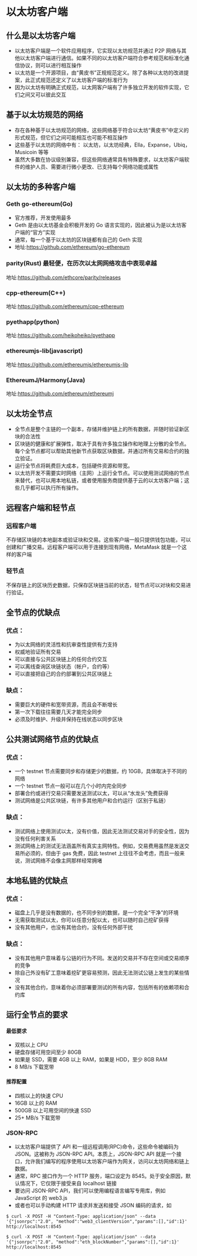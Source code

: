 # 以太坊客户端

## 什么是以太坊客户端

- 以太坊客户端是一个软件应用程序，它实现以太坊规范并通过 P2P 网络与其他以太坊客户端进行通信。如果不同的以太坊客户端符合参考规范和标准化通信协议，则可以进行相互操作
- 以太坊是一个开源项目，由“黄皮书”正规规范定义。除了各种以太坊的改进提案，此正式规范还定义了以太坊客户端的标准行为
- 因为以太坊有明确正式规范，以太网客户端有了许多独立开发的软件实现，它们之间又可以彼此交互

## 基于以太坊规范的网络

- 存在各种基于以太坊规范的网络，这些网络基于符合以太坊“黄皮书”中定义的形式规范，但它们之间可能相互也可能不相互操作
- 这些基于以太坊的网络中有： 以太坊，以太坊经典，Ella，Expanse，Ubiq，Musicoin 等等
- 虽然大多数在协议级别兼容，但这些网络通常具有特殊要求，以太坊客户端软件的维护人员、需要进行微小更改、已支持每个网络功能或属性

## 以太坊的多种客户端

### Geth go-ethereum(Go)

- 官方推荐，开发使用最多
- Geth 是由以太坊基金会积极开发的 Go 语言实现的，因此被认为是以太坊客户端的“官方”实现
- 通常，每一个基于以太坊的区块链都有自己的 Geth 实现
- 地址:https://github.com/ethereum/go-ethereum

### parity(Rust) 最轻便，在历次以太网网络攻击中表现卓越

地址:https://github.com/ethcore/parity/releases

### cpp-ethereum(C++)

地址:https://github.com/ethereum/cpp-ethereum

### pyethapp(python)

地址:https://github.com/heikoheiko/pyethapp

### ethereumjs-lib(javascript)

地址:https://github.com/ethereumjs/ethereumjs-lib

### EthereumJ/Harmony(Java)

地址:https://github.com/ethereum/ethereumj

## 以太坊全节点

- 全节点是整个主链的一个副本，存储并维护链上的所有数据，并随时验证新区块的合法性
- 区块链的健康和扩展弹性，取决于具有许多独立操作和地理上分散的全节点。每个全节点都可以帮助其他新节点获取区块数据，并通过所有交易和合约的独立验证。
- 运行全节点将耗费巨大成本，包括硬件资源和带宽。
- 以太坊开发不需要实时网络（主网）上运行全节点。可以使用测试网络的节点来替代，也可以用本地私链，或者使用服务商提供基于云的以太坊客户端；这些几乎都可以执行所有操作。

## 远程客户端和轻节点

### 远程客户端

不存储区块链的本地副本或验证块和交易。这些客户端一般只提供钱包功能，可以创建和广播交易。远程客户端可以用于连接到现有网络，MetaMask 就是一个这样的客户端

### 轻节点

不保存链上的区块历史数据，只保存区块链当前的状态，轻节点可以对块和交易进行验证。

## 全节点的优缺点

### 优点：

- 为以太网络的灵活性和抗审查性提供有力支持
- 权威地验证所有交易
- 可以直接与公共区块链上的任何合约交互
- 可以离线查询区块链状态（帐户，合约等）
- 可以直接把自己的合约部署到公共区块链上

### 缺点：

- 需要巨大的硬件和宽带资源，而且会不断增长
- 第一次下载往往需要几天才能完全同步
- 必须及时维护、升级并保持在线状态以同步区块

## 公共测试网络节点的优缺点

### 优点：

- 一个 testnet 节点需要同步和存储更少的数据，约 10GB，具体取决于不同的网络
- 一个 testnet 节点一般可以在几个小时内完全同步
- 部署合约或进行交易只需要发送测试以太，可以从“水龙头”免费获得
- 测试网络是公共区块链，有许多其他用户和合约运行（区别于私链）

### 缺点：

- 测试网络上使用测试以太，没有价值，因此无法测试交易对手的安全性，因为没有任何利害关系
- 测试网络上的测试无法涵盖所有真实主网特性。例如，交易费用虽然是发送交易所必须的，但由于 gas 免费，因此 testnet 上往往不会考虑，而且一般来说，测试网络不会像主网那样经常拥堵

## 本地私链的优缺点

### 优点：

- 磁盘上几乎是没有数据的，也不同步别的数据，是一个完全“干净”的环境
- 无需获取测试以太，你可以任意分配以太，也可以随时自己挖矿获得
- 没有其他用户，也没有其他合约，没有任何外部干扰

### 缺点：

- 没有其他用户意味着与公链的行为不同。发送的交易并不存在空间或交易顺序的竞争
- 除自己外没有矿工意味着挖矿更容易预测，因此无法测试公链上发生的某些情况
- 没有其他合约，意味着你必须部署要测试的所有内容，包括所有的依赖项和合约库

## 运行全节点的要求

#### 最低要求

- 双核以上 CPU
- 硬盘存储可用空间至少 80GB
- 如果是 SSD，需要 4GB 以上 RAM，如果是 HDD，至少 8GB RAM
- 8 MB/s 下载宽带

#### 推荐配置

- 四核以上的快速 CPU
- 16GB 以上的 RAM
- 500GB 以上可用空间的快速 SSD
- 25+ MB/s 下载宽带

### JSON-RPC

- 以太坊客户端提供了 API 和一组远程调用(RPC)命令，这些命令被编码为 JSON。这被称为 JSON-RPC API。本质上，JSON-RPC API 就是一个接口，允许我们编写的程序使用以太坊客户端作为网关，访问以太坊网络和链上数据。
- 通常，RPC 接口作为一个 HTTP 服务，端口设定为 8545。处于安全原因，默认情况下，它仅限于接受来自 localhost 链接
- 要访问 JSON-RPC API，我们可以使用编程语言编写专用库，例如 JavaScript 的 web3.js
- 或者也可以手动构建 HTTP 请求并发送和接受 JSON 编码的请求，如

```
$ curl -X POST -H "Content-Type: application/json" --data '{"jsonrpc":"2.0", "method":"web3_clientVersion","params":[],"id":1}' http://localhost:8545

$ curl -X POST -H "Content-Type: application/json" --data '{"jsonrpc":"2.0", "method":"eth_blockNumber","params":[],"id":1}' http://localhost:8545
```
